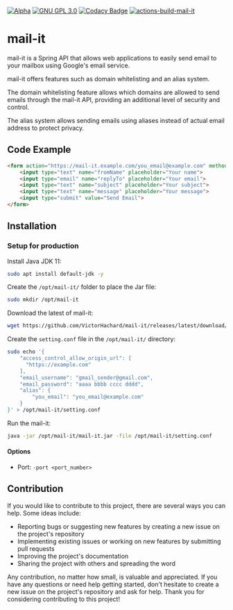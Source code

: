[![Alpha](https://raster.shields.io/badge/maturity-Alpha-red.png)]()
[![GNU GPL 3.0](https://img.shields.io/badge/license-GNU_GPL_3.0-blue)](https://github.com/VictorHachard/mail-it/blob/main/LICENSE)
[![Codacy Badge](https://app.codacy.com/project/badge/Grade/2f86fd10ba9e41a39e4c268e7f0b65e7)](https://www.codacy.com/gh/VictorHachard/mail-it/dashboard?utm_source=github.com&amp;utm_medium=referral&amp;utm_content=VictorHachard/mail-it&amp;utm_campaign=Badge_Grade)
[![actions-build-mail-it](https://github.com/VictorHachard/mail-it/actions/workflows/actions-build-mail-it.yml/badge.svg)](https://github.com/VictorHachard/mail-it/actions/workflows/actions-build-mail-it.yml)

# mail-it

mail-it is a Spring API that allows web applications to easily send email to your mailbox using Google's email service.

mail-it offers features such as domain whitelisting and an alias system.

The domain whitelisting feature allows which domains are allowed to send emails through the mail-it API, providing an additional level of security and control.

The alias system allows sending emails using aliases instead of actual email address to protect privacy.

## Code Example

```html
<form action="https://mail-it.example.com/you_email@example.com" method="POST">
    <input type="text" name="fromName" placeholder="Your name">
    <input type="email" name="replyTo" placeholder="Your email">
    <input type="text" name="subject" placeholder="Your subject">
    <input type="text" name="message" placeholder="Your message">
    <input type="submit" value="Send Email">
</form>
```

## Installation

### Setup for production

Install Java JDK 11:

```bash
sudo apt install default-jdk -y
```

Create the `/opt/mail-it/` folder to place the Jar file:

```bash
sudo mkdir /opt/mail-it
```

Download the latest of mail-it:

```bash
wget https://github.com/VictorHachard/mail-it/releases/latest/download/mail-it.jar
```

Create the `setting.conf` file in the `/opt/mail-it/` directory:

```bash
sudo echo '{
    "access_control_allow_origin_url": [
      "https://example.com"
    ],
    "email_username": "gmail_sender@gmail.com",
    "email_password": "aaaa bbbb cccc dddd",
    "alias": {
        "you_email": "you_email@example.com"
    }
}' > /opt/mail-it/setting.conf
```

Run the mail-it:

```bash
java -jar /opt/mail-it/mail-it.jar -file /opt/mail-it/setting.conf
```

#### Options

   - Port: `-port <port_number>`

## Contribution

If you would like to contribute to this project, there are several ways you can help. Some ideas include:

-   Reporting bugs or suggesting new features by creating a new issue on the project's repository
-   Implementing existing issues or working on new features by submitting pull requests
-   Improving the project's documentation
-   Sharing the project with others and spreading the word

Any contribution, no matter how small, is valuable and appreciated. If you have any questions or need help getting started, don't hesitate to create a new issue on the project's repository and ask for help. Thank you for considering contributing to this project!
